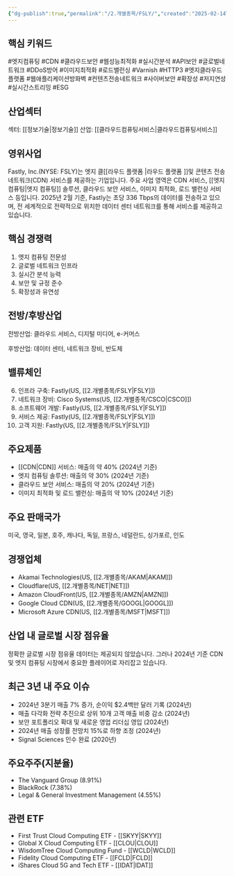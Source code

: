 ```yaml
---
{"dg-publish":true,"permalink":"/2.개별종목/FSLY/","created":"2025-02-14T06:50:47.280+09:00","updated":"2025-07-29T21:37:04.671+09:00"}
---
```


## 핵심 키워드

#엣지컴퓨팅 #CDN #클라우드보안 #웹성능최적화 #실시간분석 #API보안 #글로벌네트워크 #DDoS방어 #이미지최적화 #로드밸런싱 #Varnish #HTTP3 #엣지클라우드플랫폼 #웹애플리케이션방화벽 #컨텐츠전송네트워크 #사이버보안 #확장성 #저지연성 #실시간스트리밍 #ESG

## 산업섹터

섹터: [[정보기술\|정보기술]]
산업: [[클라우드컴퓨팅서비스\|클라우드컴퓨팅서비스]]

## 영위사업

Fastly, Inc.(NYSE: FSLY)는 엣지 클[[라우드 플랫폼 \|라우드 플랫폼 ]]및 콘텐츠 전송 네트워크(CDN) 서비스를 제공하는 기업입니다. 주요 사업 영역은 CDN 서비스, [[엣지 컴퓨팅\|엣지 컴퓨팅]] 솔루션, 클라우드 보안 서비스, 이미지 최적화, 로드 밸런싱 서비스 등입니다. 2025년 2월 기준, Fastly는 초당 336 Tbps의 데이터를 전송하고 있으며, 전 세계적으로 전략적으로 위치한 데이터 센터 네트워크를 통해 서비스를 제공하고 있습니다.

## 핵심 경쟁력

1. 엣지 컴퓨팅 전문성
2. 글로벌 네트워크 인프라
3. 실시간 분석 능력
4. 보안 및 규정 준수
5. 확장성과 유연성

## 전방/후방산업

전방산업: 클라우드 서비스, 디지털 미디어, e-커머스  

후방산업: 데이터 센터, 네트워크 장비, 반도체

## 밸류체인

6. 인프라 구축: Fastly(US, [[2.개별종목/FSLY\|FSLY]])
7. 네트워크 장비: Cisco Systems(US, [[2.개별종목/CSCO\|CSCO]])
8. 소프트웨어 개발: Fastly(US, [[2.개별종목/FSLY\|FSLY]])
9. 서비스 제공: Fastly(US, [[2.개별종목/FSLY\|FSLY]])
10. 고객 지원: Fastly(US, [[2.개별종목/FSLY\|FSLY]])

## 주요제품

- [[CDN\|CDN]] 서비스: 매출의 약 40% (2024년 기준)
- 엣지 컴퓨팅 솔루션: 매출의 약 30% (2024년 기준)
- 클라우드 보안 서비스: 매출의 약 20% (2024년 기준)
- 이미지 최적화 및 로드 밸런싱: 매출의 약 10% (2024년 기준)

## 주요 판매국가

미국, 영국, 일본, 호주, 캐나다, 독일, 프랑스, 네덜란드, 싱가포르, 인도

## 경쟁업체

- Akamai Technologies(US, [[2.개별종목/AKAM\|AKAM]])
- Cloudflare(US, [[2.개별종목/NET\|NET]])
- Amazon CloudFront(US, [[2.개별종목/AMZN\|AMZN]])
- Google Cloud CDN(US, [[2.개별종목/GOOGL\|GOOGL]])
- Microsoft Azure CDN(US, [[2.개별종목/MSFT\|MSFT]])

## 산업 내 글로벌 시장 점유율

정확한 글로벌 시장 점유율 데이터는 제공되지 않았습니다. 그러나 2024년 기준 CDN 및 엣지 컴퓨팅 시장에서 중요한 플레이어로 자리잡고 있습니다.

## 최근 3년 내 주요 이슈

- 2024년 3분기 매출 7% 증가, 순이익 $2.4백만 달러 기록 (2024년)
- 매출 다각화 전략 추진으로 상위 10개 고객 매출 비중 감소 (2024년)
- 보안 포트폴리오 확대 및 새로운 영업 리더십 영입 (2024년)
- 2024년 매출 성장률 전망치 15%로 하향 조정 (2024년)
- Signal Sciences 인수 완료 (2020년)

## 주요주주(지분율)

- The Vanguard Group (8.91%)
- BlackRock (7.38%)
- Legal & General Investment Management (4.55%)

## 관련 ETF

- First Trust Cloud Computing ETF - [[SKYY\|SKYY]]
- Global X Cloud Computing ETF - [[CLOU\|CLOU]]
- WisdomTree Cloud Computing Fund - [[WCLD\|WCLD]]
- Fidelity Cloud Computing ETF - [[FCLD\|FCLD]]
- iShares Cloud 5G and Tech ETF - [[IDAT\|IDAT]]